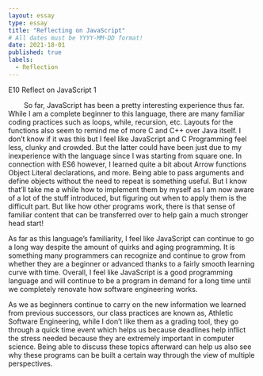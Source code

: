 ```yaml
---
layout: essay
type: essay
title: "Reflecting on JavaScript"
# All dates must be YYYY-MM-DD format!
date: 2021-18-01
published: true
labels:
  - Reflection
---
```

<span class="c4">E10 Reflect on JavaScript 1</span></p><p class="c1 c3"><span class="c4"></span></p><p class="c1"><span class="c0">&nbsp;&nbsp;&nbsp;&nbsp;&nbsp;&nbsp;&nbsp;&nbsp;So far, JavaScript has been a pretty interesting experience thus far. While I am a complete beginner to this language, there are many familiar coding practices such as loops, while, recursion, etc. Layouts for the functions also seem to remind me of more C and C++ over Java itself. I don&rsquo;t know if it was this but I feel like JavaScript and C Programming feel less, clunky and crowded. But the latter could have been just due to my inexperience with the language since I was starting from square one. In connection with ES6 however, I learned quite a bit about Arrow functions Object Literal declarations, and more. Being able to pass arguments and define objects without the need to repeat is something useful. But I know that&rsquo;ll take me a while how to implement them by myself as I am now aware of a lot of the stuff introduced, but figuring out when to apply them is the difficult part. But like how other programs work, there is that sense of familiar content that can be transferred over to help gain a much stronger head start!</span></p><p class="c1 c3"><span class="c0"></span></p><p class="c1"><span class="c0">As far as this language&rsquo;s familiarity, I feel like JavaScript can continue to go a long way despite the amount of quirks and aging programming. It is something many programmers can recognize and continue to grow from whether they are a beginner or advanced thanks to a fairly smooth learning curve with time. Overall, I feel like JavaScript is a good programming language and will continue to be a program in demand for a long time until we completely renovate how software engineering works. </span></p><p class="c1 c3"><span class="c0"></span></p><p class="c1"><span class="c0">As we as beginners continue to carry on the new information we learned from previous successors, our class practices are known as, Athletic Software Engineering, while I don&rsquo;t like them as a grading tool, they go through a quick time event which helps us because deadlines help inflict the stress needed because they are extremely important in computer science. Being able to discuss these topics afterward can help us also see why these programs can be built a certain way through the view of multiple perspectives. </span></p></body></html>
